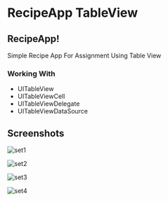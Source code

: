 # RecipeApp TableView

## RecipeApp!

Simple Recipe App For Assignment Using Table View

### Working With

* UITableView
* UITableViewCell
* UITableViewDelegate
* UITableViewDataSource

## Screenshots

![set1](https://user-images.githubusercontent.com/81278594/123676849-0fe51c80-d862-11eb-9974-a52947b20fe9.png)

![set2](https://user-images.githubusercontent.com/81278594/123676859-12e00d00-d862-11eb-836c-2ffe127b34a7.png)

![set3](https://user-images.githubusercontent.com/81278594/123676864-14113a00-d862-11eb-9d0b-867280f35d88.png)

![set4](https://user-images.githubusercontent.com/81278594/123676868-15426700-d862-11eb-8c46-9d86d506142b.png)


